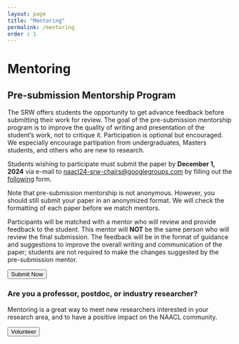 ```yaml
---
layout: page
title: "Mentoring"
permalink: /mentoring
order : 1
---
```

# Mentoring

## Pre-submission Mentorship Program
The SRW offers students the opportunity to get advance feedback before submitting their work for review. The goal of the pre-submission mentorship program is to improve the quality of writing and presentation of the student’s work, not to critique it. Participation is optional but encouraged. 
We especially encourage partipation from undergraduates, Masters students, and others who are new to research.

Students wishing to participate must submit the paper by __December 1, 2024__ via e-mail to [naacl24-srw-chairs@googlegroups.com](mailto:naacl24-srw-chairs@googlegroups.com) by filling out the [following](https://forms.gle/eNgRze7tmipbvPFC9) form.

Note that pre-submission mentorship is not anonymous. However, you should still submit your paper in an anonymized format. We will check the formatting of each paper before we match mentors.

Participants will be matched with a mentor who will review and provide feedback to the student. This mentor will __NOT__ be the same person who will review the final submission.
The feedback will be in the format of guidance and suggestions to improve the overall writing and communication of the paper; students are not required to make the changes suggested by the pre-submission mentor.

<button class="btn btn-success" onclick="window.location.href='https://forms.gle/eNgRze7tmipbvPFC9';">
Submit Now
</button>

### Are you a professor, postdoc, or industry researcher?
Mentoring is a great way to meet new researchers interested in your research area, and to have a positive impact on the NAACL community.

<button class="btn btn-success" onclick="window.location.href='http://tinyurl.com/naaclsrwmentor';">
Volunteer
</button>

<!-- ## Mentoring of Accepted Papers

There will also be mentors who provide feedback to students in the form of in-depth comments and questions for the workshop presentation. -->


